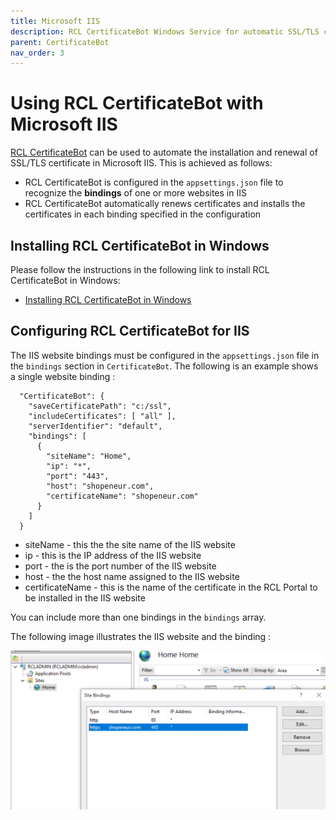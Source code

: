 ```yaml
---
title: Microsoft IIS
description: RCL CertificateBot Windows Service for automatic SSL/TLS certificate installation and renewal in IIS
parent: CertificateBot
nav_order: 3
---
```


# Using RCL CertificateBot with Microsoft IIS

[RCL CertificateBot](./certbot) can be used to automate the installation and renewal of SSL/TLS certificate in Microsoft IIS. This is achieved as follows:

- RCL CertificateBot is configured in the ``appsettings.json`` file to recognize the **bindings** of one or more websites in IIS
- RCL CertificateBot automatically renews certificates and installs the certificates in each binding specified in the configuration

## Installing RCL CertificateBot in Windows

Please follow the instructions in the following link to install RCL CertificateBot in Windows:

- [Installing RCL CertificateBot in Windows](./windows-service)

## Configuring RCL CertificateBot for IIS

The IIS website bindings must be configured in the ``appsettings.json`` file in the ``bindings`` section in ``CertificateBot``. The following is an example shows a single website binding :

```
  "CertificateBot": {
    "saveCertificatePath": "c:/ssl",
    "includeCertificates": [ "all" ],
    "serverIdentifier": "default",
    "bindings": [
      {
        "siteName": "Home",
        "ip": "*",
        "port": "443",
        "host": "shopeneur.com",
        "certificateName": "shopeneur.com"
      }
    ]
  }
```

- siteName - this the the site name of the IIS website
- ip - this is the IP address of the IIS website
- port - the is the port number of the IIS website
- host - the the host name assigned to the IIS website
- certificateName - this is the name of the certificate in the RCL Portal to be installed in the IIS website

You can include more than one bindings in the ``bindings`` array.

The following image illustrates the IIS website and the binding :

![install](../images/certbot/iis.PNG)